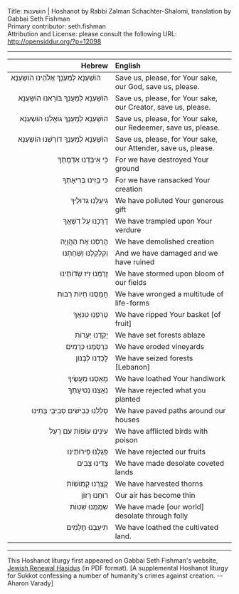 <html>
<head></head>
<body>
Title: הושׁענות | Hoshanot by Rabbi Zalman Schachter-Shalomi, translation by Gabbai Seth Fishman<br />
Primary contributor: seth.fishman<br />
Attribution and License: please consult the following URL: <a href="http://opensiddur.org/?p=12098">http://opensiddur.org/?p=12098</a>
<p />
<hr />

<table style="margin-left: auto;margin-right: auto;" class="draggable">
<thead><tr><th id="x" style="text-align: right;">Hebrew</th><th style="text-align: left;">English</th></tr></thead>
<tbody>
<tr>
<td style="vertical-align:top;" width="46%">
<div class="liturgy"><span lang="he">
הוֹשַׁעְנָא לְמַעַנְךָ אֶלֹהֵינוּ הוֹשַעְנָא
</span></div>
</td>
 
<td style="vertical-align:top;" width="53%">
<div class="english">
Save us, please, for Your sake, our God, save us, please.
</div>
</td></tr>


<tr><td style="vertical-align:top;" width="46%">
<div class="liturgy" style="text-align: right;"><span lang="he">
הוֹשַׁעְנָא לְמַעַנְךָ בּוֹרֵאנוּ הוֹשַעְנָא
</span></div>
</td>
 
<td style="vertical-align:top;" width="53%">
<div class="english">
Save us, please, for Your sake, our Creator, save us, please.
</div>
</td></tr>


<tr><td style="vertical-align:top;" width="46%">
<div class="liturgy" style="text-align: right;"><span lang="he">
הוֹשַׁעְנָא לְמַעַנְךָ גוֹאֲלֵנוּ הוֹשַעְנָא
</span></div>
</td>
 
<td style="vertical-align:top;" width="53%">
<div class="english">
Save us, please, for Your sake, our Redeemer, save us, please.
</div>
</td></tr>


<tr><td style="vertical-align:top;" width="46%">
<div class="liturgy" style="text-align: right;"><span lang="he">
הוֹשַׁעְנָא לְמַעַנְךָ דוֹרְשֵׁנוּ הוֹשַעְנָא
</span></div>
</td>
 
<td style="vertical-align:top;" width="53%">
<div class="english">
Save us, please, for Your sake, our Attender, save us, please.
</div>
</td></tr>


<tr><td style="vertical-align:top;" width="46%">
<div class="liturgy" style="text-align: right;"><span lang="he">
כִּי אִיבַּדְנוּ אַדְמָתְךָ
</span></div>
</td>
 
<td style="vertical-align:top;" width="53%">
<div class="english">
For we have destroyed Your ground
</div>
</td></tr>


<tr><td style="vertical-align:top;" width="46%">
<div class="liturgy" style="text-align: right;"><span lang="he">
כִּי בָּזִינוּ בְּרִיאָתְךָ
</span></div>
</td>
 
<td style="vertical-align:top;" width="53%">
<div class="english">
For we have ransacked Your creation  
</div>
</td></tr>


<tr><td style="vertical-align:top;" width="46%">
<div class="liturgy" style="text-align: right;"><span lang="he">
גִיעַלְנוּ גִדוּלֶיךָ
</span></div>
</td>
 
<td style="vertical-align:top;" width="53%">
<div class="english">
We have polluted Your generous gift
</div>
</td></tr>


<tr><td style="vertical-align:top;" width="46%">
<div class="liturgy" style="text-align: right;"><span lang="he">
דָרַכְנוּ עַל דִשְׁאֲךָ
</span></div>
</td>
 
<td style="vertical-align:top;" width="53%">
<div class="english">
We have trampled upon Your verdure 
</div>
</td></tr>


<tr><td style="vertical-align:top;" width="46%">
<div class="liturgy" style="text-align: right;"><span lang="he">
הָרַסְנוּ אֶת הַהֲוָיָה
</span></div>
</td>
 
<td style="vertical-align:top;" width="53%">
<div class="english">
We have demolished creation
</div>
</td></tr>


<tr><td style="vertical-align:top;" width="46%">
<div class="liturgy" style="text-align: right;"><span lang="he">
וְקִלְקַלְנוּ וְשִׁחַתְנוּ
</span></div>
</td>
 
<td style="vertical-align:top;" width="53%">
<div class="english">
And we have damaged and we have ruined
</div>
</td></tr>


<tr><td style="vertical-align:top;" width="46%">
<div class="liturgy" style="text-align: right;"><span lang="he">
זָרַמְנוּ זִיז שְׂדוֹתֵינוּ
</span></div>
</td>
 
<td style="vertical-align:top;" width="53%">
<div class="english">
We have stormed upon bloom of our fields
</div>
</td></tr>


<tr><td style="vertical-align:top;" width="46%">
<div class="liturgy" style="text-align: right;"><span lang="he">
חָמַסְנוּ חַיוֹת רַבּוֹת
</span></div>
</td>
 
<td style="vertical-align:top;" width="53%">
<div class="english">
We have wronged a multitude of life-forms
</div>
</td></tr>


<tr><td style="vertical-align:top;" width="46%">
<div class="liturgy" style="text-align: right;"><span lang="he">
טָרַפְנוּ טִנִאֲךָ
</span></div>
</td>
 
<td style="vertical-align:top;" width="53%">
<div class="english">
We have ripped Your basket [of fruit]
</div>
</td></tr>


<tr><td style="vertical-align:top;" width="46%">
<div class="liturgy" style="text-align: right;"><span lang="he">
יָקַדְנוּ יְעָרוֹת
</span></div>
</td>
 
<td style="vertical-align:top;" width="53%">
<div class="english">
We have set forests ablaze
</div>
</td></tr>


<tr><td style="vertical-align:top;" width="46%">
<div class="liturgy" style="text-align: right;"><span lang="he">
כִּרְסַמְנוּ כְּרָמִים
</span></div>
</td>
 
<td style="vertical-align:top;" width="53%">
<div class="english">
We have eroded vineyards
</div>
</td></tr>


<tr><td style="vertical-align:top;" width="46%">
<div class="liturgy" style="text-align: right;"><span lang="he">
לָכַדְנוּ לְבָנוֹן
</span></div>
</td>
 
<td style="vertical-align:top;" width="53%">
<div class="english">
We have seized forests [Lebanon]
</div>
</td></tr>


<tr><td style="vertical-align:top;" width="46%">
<div class="liturgy" style="text-align: right;"><span lang="he">
מָאַסְנוּ מַעֲשֶׂיךָ
</span></div>
</td>
 
<td style="vertical-align:top;" width="53%">
<div class="english">
We have loathed Your handiwork
</div>
</td></tr>


<tr><td style="vertical-align:top;" width="46%">
<div class="liturgy" style="text-align: right;"><span lang="he">
נִאַצְנוּ נְטִיעָתְךָ
</span></div>
</td>
 
<td style="vertical-align:top;" width="53%">
<div class="english">
We have rejected what you planted
</div>
</td></tr>


<tr><td style="vertical-align:top;" width="46%">
<div class="liturgy" style="text-align: right;"><span lang="he">
סָלַלְנוּ כְּבִישׁים סְבִיבֵי בָּתֵינוּ
</span></div>
</td>
 
<td style="vertical-align:top;" width="53%">
<div class="english">
We have paved paths around our houses
</div>
</td></tr>


<tr><td style="vertical-align:top;" width="46%">
<div class="liturgy" style="text-align: right;"><span lang="he">
עִינִינוּ עוֹפוֹת עִם רַעַל
</span></div>
</td>
 
<td style="vertical-align:top;" width="53%">
<div class="english">
We have afflicted birds with poison
</div>
</td></tr>


<tr><td style="vertical-align:top;" width="46%">
<div class="liturgy" style="text-align: right;"><span lang="he">
פִּגַלְנוּ פֵּירוֹתֵינוּ
</span></div>
</td>
 
<td style="vertical-align:top;" width="53%">
<div class="english">
We have rejected our fruits
</div>
</td></tr>


<tr><td style="vertical-align:top;" width="46%">
<div class="liturgy" style="text-align: right;"><span lang="he">
צָדִינוּ צָבִים
</span></div>
</td>
 
<td style="vertical-align:top;" width="53%">
<div class="english">
We have made desolate coveted lands
</div>
</td></tr>


<tr><td style="vertical-align:top;" width="46%">
<div class="liturgy" style="text-align: right;"><span lang="he">
קָצַרְנוּ קְמוּשׁוֹת
</span></div>
</td>
 
<td style="vertical-align:top;" width="53%">
<div class="english">
We have harvested thorns
</div>
</td></tr>


<tr><td style="vertical-align:top;" width="46%">
<div class="liturgy" style="text-align: right;"><span lang="he">
רוּחֵנוּ רָזוֹן
</span></div>
</td>
 
<td style="vertical-align:top;" width="53%">
<div class="english">
Our air has become thin
</div>
</td></tr>


<tr><td style="vertical-align:top;" width="46%">
<div class="liturgy" style="text-align: right;"><span lang="he">
שִׁמַמְנוּ שִׁטוֹת
</span></div>
</td>
 
<td style="vertical-align:top;" width="53%">
<div class="english">
We have made [our world] desolate through folly
</div>
</td></tr>


<tr><td style="vertical-align:top;" width="46%">
<div class="liturgy" style="text-align: right;"><span lang="he">
תִיעַבְנוּ תָלַמִים
</span></div>
</td>
 
<td style="vertical-align:top;" width="53%">
<div class="english">
We have loathed the cultivated land.
</div>
</td></tr></tbody></table>

<hr />

This Hoshanot liturgy first appeared on Gabbai Seth Fishman's website, <a href="http://www.jewishrenewalhasidus.org/Reb-Zalman-Resources/hoshanot%20pdf.pdf">Jewish Renewal Hasidus</a> (in PDF format). [A supplemental Hoshanot liturgy for Sukkot confessing a number of humanity's crimes against creation. --Aharon Varady]
</body>
</html>